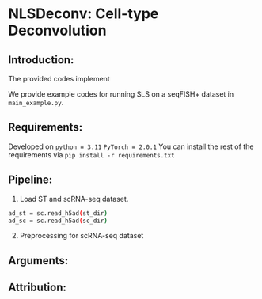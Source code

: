 # NLSDeconv: Cell-type Deconvolution

## Introduction:
The provided codes implement 

We provide example codes for running SLS on a seqFISH+ dataset in `main_example.py`.

## Requirements:
Developed on `python = 3.11` `PyTorch = 2.0.1`
You can install the rest of the requirements via
`pip install -r requirements.txt`

## Pipeline:
1. Load ST and scRNA-seq dataset.
```bash
ad_st = sc.read_h5ad(st_dir)
ad_sc = sc.read_h5ad(sc_dir)
```
2. Preprocessing for scRNA-seq dataset

## Arguments:


## Attribution:

